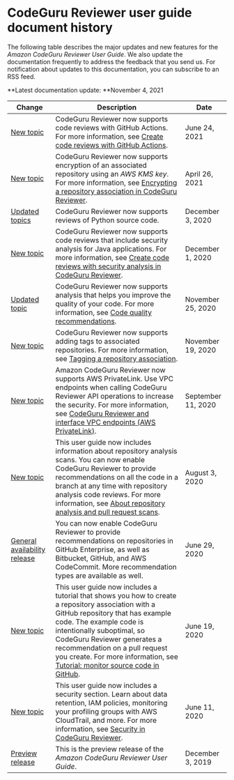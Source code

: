# CodeGuru Reviewer user guide document history<a name="doc-history"></a>

The following table describes the major updates and new features for the *Amazon CodeGuru Reviewer User Guide*\. We also update the documentation frequently to address the feedback that you send us\. For notification about updates to this documentation, you can subscribe to an RSS feed\.

**Latest documentation update: **November 4, 2021

| Change | Description | Date | 
| --- |--- |--- |
| [New topic](#doc-history) | CodeGuru Reviewer now supports code reviews with GitHub Actions\. For more information, see [Create code reviews with GitHub Actions](https://docs.aws.amazon.com/codeguru/latest/reviewer-ug/working-with-cicd.html)\. | June 24, 2021 | 
| [New topic](#doc-history) | CodeGuru Reviewer now supports encryption of an associated repository using an *AWS KMS key*\. For more information, see [Encrypting a repository association in CodeGuru Reviewer](https://docs.aws.amazon.com/codeguru/latest/reviewer-ug/encrypt-repository-association.html)\. | April 26, 2021 | 
| [Updated topics](#doc-history) | CodeGuru Reviewer now supports reviews of Python source code\.  | December 3, 2020 | 
| [New topic](#doc-history) | CodeGuru Reviewer now supports code reviews that include security analysis for Java applications\. For more information, see [Create code reviews with security analysis in CodeGuru Reviewer](https://docs.aws.amazon.com/codeguru/latest/reviewer-ug/code-review-security.html)\.  | December 1, 2020 | 
| [Updated topic](#doc-history) | CodeGuru Reviewer now supports analysis that helps you improve the quality of your code\. For more information, see [Code quality recommendations](https://docs.aws.amazon.com/codeguru/latest/reviewer-ug/recommendations.html#code-quality)\.  | November 25, 2020 | 
| [New topic](#doc-history) | CodeGuru Reviewer now supports adding tags to associated repositories\. For more information, see [Tagging a repository association](https://docs.aws.amazon.com/codeguru/latest/reviewer-ug/tag-repository-association.html)\.  | November 19, 2020 | 
| [New topic](#doc-history) | Amazon CodeGuru Reviewer now supports AWS PrivateLink\. Use VPC endpoints when calling CodeGuru Reviewer API operations to increase the security\. For more information, see [CodeGuru Reviewer and interface VPC endpoints \(AWS PrivateLink\)](https://docs.aws.amazon.com/codeguru/latest/reviewer-ug/vpc-interface-endpoints.html)\.  | September 11, 2020 | 
| [New topic](#doc-history) | This user guide now includes information about repository analysis scans\. You can now enable CodeGuru Reviewer to provide recommendations on all the code in a branch at any time with repository analysis code reviews\. For more information, see [About repository analysis and pull request scans](https://docs.aws.amazon.com/codeguru/latest/reviewer-ug/get-results.html#repository-analysis-vs-pull-request)\. | August 3, 2020 | 
| [General availability release](#doc-history) | You can now enable CodeGuru Reviewer to provide recommendations on repositories in GitHub Enterprise, as well as Bitbucket, GitHub, and AWS CodeCommit\. More recommendation types are available as well\. | June 29, 2020 | 
| [New topic](#doc-history) | This user guide now includes a tutorial that shows you how to create a repository association with a GitHub repository that has example code\. The example code is intentionally suboptimal, so CodeGuru Reviewer generates a recommendation on a pull request you create\. For more information, see [Tutorial: monitor source code in GitHub](https://docs.aws.amazon.com/codeguru/latest/reviewer-ug/tutorial-github-reviewer.html)\. | June 19, 2020 | 
| [New topic](#doc-history) | This user guide now includes a security section\. Learn about data retention, IAM policies, monitoring your profiling groups with AWS CloudTrail, and more\. For more information, see [Security in CodeGuru Reviewer](https://docs.aws.amazon.com/codeguru/latest/reviewer-ug/security.html)\. | June 11, 2020 | 
| [Preview release](#doc-history) | This is the preview release of the *Amazon CodeGuru Reviewer User Guide*\. | December 3, 2019 | 